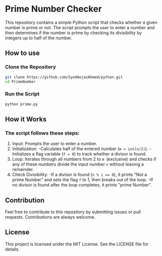 # Prime Number Checker
This repository contains a simple Python script that checks whether a given number is prime or not. The script prompts the user to enter a number and then determines if the number is prime by checking its divisibility by integers up to half of the number.

## How to use
### Clone the Repository
```bash
git clone https://github.com/SyedAejazAhmed/python.git
cd PrimeNumber
```

### Run the Script
```bash
python prime.py
```

## How it Works
### The script follows these steps:

1. Input: Prompts the user to enter a number.
2. Initialization:
    -Calculates half of the entered number (`m = int(n/2)`).
    -Initializes a flag variable (`f = 0`) to track whether a divisor is found.
3. Loop: Iterates through all numbers from 2 to `m `(exclusive) and checks if any of these numbers divide the input number `n` without leaving a remainder.
4. Check Divisibility:
    -If a divisor is found (`n % i == 0`), it prints "Not a prime Number" and sets the flag `f` to 1, then breaks out of the loop.
    -If no divisor is found after the loop completes, it prints "prime Number".

## Contribution
Feel free to contribute to this repository by submitting issues or pull requests. Contributions are always welcome.

## License
This project is licensed under the MIT License. See the LICENSE file for details.


